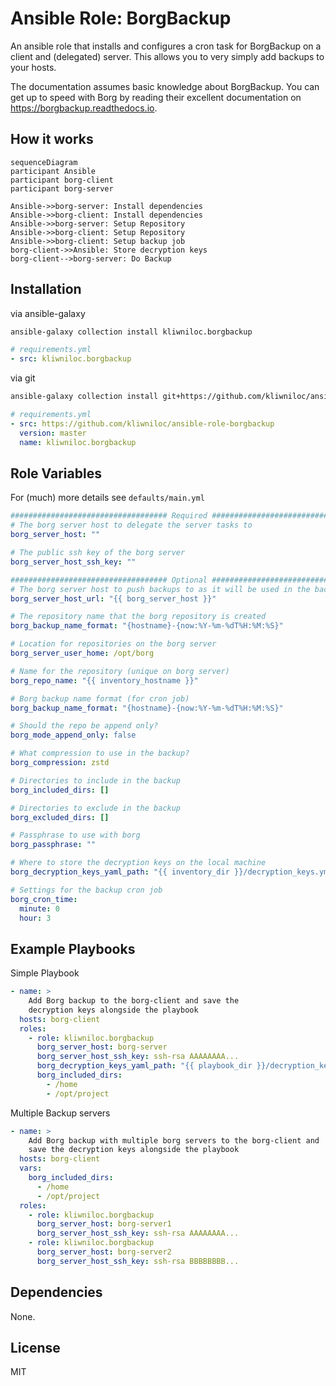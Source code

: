 Ansible Role: BorgBackup
========================

An ansible role that installs and configures a cron task for BorgBackup on a
client and (delegated) server.
This allows you to very simply add backups to your hosts.

The documentation assumes basic knowledge about BorgBackup. You can get up to
speed with Borg by reading their excellent documentation on
<https://borgbackup.readthedocs.io>.

How it works
------------

```mermaid
sequenceDiagram
participant Ansible
participant borg-client
participant borg-server

Ansible->>borg-server: Install dependencies
Ansible->>borg-client: Install dependencies
Ansible->>borg-server: Setup Repository
Ansible->>borg-client: Setup Repository
Ansible->>borg-client: Setup backup job
borg-client->>Ansible: Store decryption keys
borg-client-->borg-server: Do Backup
```

Installation
------------

via ansible-galaxy

```sh
ansible-galaxy collection install kliwniloc.borgbackup
```

```yaml
# requirements.yml
- src: kliwniloc.borgbackup
```

via git

```sh
ansible-galaxy collection install git+https://github.com/kliwniloc/ansible-role-borgbackup.git,main
```

```yaml
# requirements.yml
- src: https://github.com/kliwniloc/ansible-role-borgbackup
  version: master
  name: kliwniloc.borgbackup
```

Role Variables
--------------

For (much) more details see `defaults/main.yml`

```yaml
################################### Required ###################################
# The borg server host to delegate the server tasks to
borg_server_host: ""

# The public ssh key of the borg server
borg_server_host_ssh_key: ""

################################### Optional ###################################
# The borg server host to push backups to as it will be used in the backup job
borg_server_host_url: "{{ borg_server_host }}"

# The repository name that the borg repository is created
borg_backup_name_format: "{hostname}-{now:%Y-%m-%dT%H:%M:%S}"

# Location for repositories on the borg server
borg_server_user_home: /opt/borg

# Name for the repository (unique on borg server)
borg_repo_name: "{{ inventory_hostname }}"

# Borg backup name format (for cron job)
borg_backup_name_format: "{hostname}-{now:%Y-%m-%dT%H:%M:%S}"

# Should the repo be append only?
borg_mode_append_only: false

# What compression to use in the backup?
borg_compression: zstd

# Directories to include in the backup
borg_included_dirs: []

# Directories to exclude in the backup
borg_excluded_dirs: []

# Passphrase to use with borg
borg_passphrase: ""

# Where to store the decryption keys on the local machine
borg_decryption_keys_yaml_path: "{{ inventory_dir }}/decryption_keys.yml"

# Settings for the backup cron job
borg_cron_time:
  minute: 0
  hour: 3
```

Example Playbooks
-----------------

Simple Playbook

```yaml
- name: >
    Add Borg backup to the borg-client and save the
    decryption keys alongside the playbook
  hosts: borg-client
  roles:
    - role: kliwniloc.borgbackup
      borg_server_host: borg-server
      borg_server_host_ssh_key: ssh-rsa AAAAAAAA...
      borg_decryption_keys_yaml_path: "{{ playbook_dir }}/decryption_keys.yml"
      borg_included_dirs:
        - /home
        - /opt/project
```

Multiple Backup servers

```yaml
- name: >
    Add Borg backup with multiple borg servers to the borg-client and
    save the decryption keys alongside the playbook
  hosts: borg-client
  vars:
    borg_included_dirs:
      - /home
      - /opt/project
  roles:
    - role: kliwniloc.borgbackup
      borg_server_host: borg-server1
      borg_server_host_ssh_key: ssh-rsa AAAAAAAA...
    - role: kliwniloc.borgbackup
      borg_server_host: borg-server2
      borg_server_host_ssh_key: ssh-rsa BBBBBBBB...
```

Dependencies
------------

None.

License
-------

MIT
